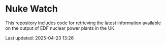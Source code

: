 # Nuke Watch

This repository includes code for retrieving the latest information available on the output of EDF nuclear power plants in the UK.

Last updated: 2025-04-23 13:26